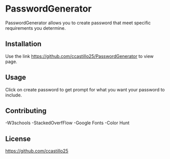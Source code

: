 # PasswordGenerator

PasswordGenerator allows you to create password that meet specific requirements you determine.

## Installation

Use the link https://github.com/ccastillo25/PasswordGenerator to view page.

## Usage

Click on create password to get prompt for what you want your password to include.

## Contributing
-W3schools
-StackedOverfFlow
-Google Fonts
-Color Hunt

## License
https://github.com/ccastillo25
